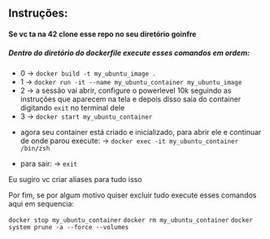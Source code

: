 ## Instruções:

#### Se vc ta na 42 clone esse repo no seu diretório goinfre

##### Dentro do diretório do dockerfile execute esses comandos em ordem:

- 0 -> `docker build -t my_ubuntu_image .`
- 1 -> `docker run -it --name my_ubuntu_container my_ubuntu_image`
- 2 -> a sessão vai abrir, configure o powerlevel 10k seguindo as instruções que aparecem na tela e depois disso saia do container digitando `exit` no terminal dele
- 3 -> `docker start my_ubuntu_container`

* agora seu container está criado e inicializado, para abrir ele e continuar de onde parou execute:
-> `docker exec -it my_ubuntu_container /bin/zsh`

* para sair:
-> `exit`

Eu sugiro vc criar aliases para tudo isso

Por fim, se por algum motivo quiser excluir tudo execute esses comandos aqui em sequencia:

`docker stop my_ubuntu_container`
`docker rm my_ubuntu_container`
`docker system prune -a --force --volumes`
